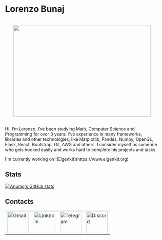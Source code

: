 # Lorenzo Bunaj

<br>
<div align="center">
  <img src="https://media.giphy.com/media/dWesBcTLavkZuG35MI/giphy.gif" width="450" height="300"/>
</div>
<br>
<p>
Hi, I’m Lorenzo, I’ve been studying Math, Computer Science and Programming for over 3 years. I've experience in many frameworks, libraries and other technologies, like Matplotlib, Pandas, Numpy, OpenGL, Flask, React, Bootstrap, Git, AWS and others. I consider myself as someone who gets hooked easily and works hard to complete his projects and tasks.
</p>
I'm currently working on ![Eigenkit](https://www.eigenkit.org)

## Stats
[![Anurag's GitHub stats](https://github-readme-stats.vercel.app/api?username=lorenzobunaj)](https://github.com/anuraghazra/github-readme-stats)

## Contacts

<table>
  <tr style="border:none;">
    <td><a href="mailto: lorenzobunaj@gmail.com"><img style="border:none;" src="https://edent.github.io/SuperTinyIcons/images/svg/gmail.svg" width="70" title="Gmail" /></a></td>
    <td><a href="https://www.linkedin.com/in/lorenzobunaj/"><img style="border:none;" src="https://edent.github.io/SuperTinyIcons/images/svg/linkedin.svg" width="70" title="Linkedin" /></a></td>
    <td><a href="https://telegram.me/lorenzobunaj"><img style="border:none;" src="https://edent.github.io/SuperTinyIcons/images/svg/telegram.svg" width="70" title="Telegram" /></a></td>
    <td><a href="https://discord.com/users/559093617466015784"><img style="border:none;" src="https://edent.github.io/SuperTinyIcons/images/svg/discord.svg" width="70" title="Discord" /></a></td>
  </tr>
</table>


